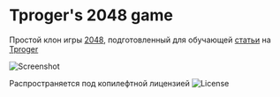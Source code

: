 # Tproger's 2048 game
Простой клон игры [2048](https://gabrielecirulli.github.io/2048/), подготовленный для обучающей [статьи](https://tproger.ru/articles/15-mins-for-2048/) на [Tproger](https://tproger.ru)

![Screenshot](https://tproger.azureedge.net/wp-content/uploads/2016/07/2048.png)

Распространяется под копилефтной лицензией ![License](https://www.gnu.org/graphics/gplv3-88x31.png)
